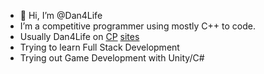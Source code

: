 - 👋 Hi, I’m @Dan4Life
- I’m a competitive programmer using mostly C++ to code.
- Usually Dan4Life on <a href="https://atcoder.jp/users/dan4life">CP</a> <a href="https://codeforces.com/profile/CM_Dan4life">sites</a>
- Trying to learn Full Stack Development
- Trying out Game Development with Unity/C# 

<!---
Dan4Life/Dan4Life is a ✨ special ✨ repository because its `README.md` (this file) appears on your GitHub profile.
You can click the Preview link to take a look at your changes.
--->
